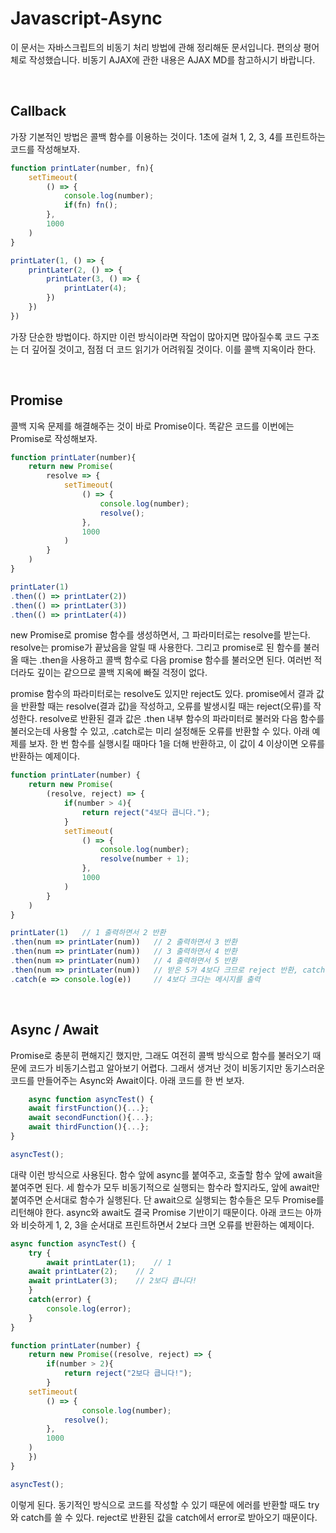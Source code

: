 # Javascript-Async

이 문서는 자바스크립트의 비동기 처리 방법에 관해 정리해둔 문서입니다. 편의상 평어체로 작성했습니다. 비동기 AJAX에 관한 내용은 AJAX MD를 참고하시기 바랍니다.

<br/>

## Callback

가장 기본적인 방법은 콜백 함수를 이용하는 것이다. 1초에 걸쳐 1, 2, 3, 4를 프린트하는 코드를 작성해보자.

```javascript
function printLater(number, fn){
    setTimeout(
        () => {
            console.log(number);
            if(fn) fn();
    	},
        1000
    )
}

printLater(1, () => {
    printLater(2, () => {
        printLater(3, () => {
            printLater(4);
        })
    })
})
```

가장 단순한 방법이다. 하지만 이런 방식이라면 작업이 많아지면 많아질수록 코드 구조는 더 깊어질 것이고, 점점 더 코드 읽기가 어려워질 것이다. 이를 콜백 지옥이라 한다.

<br/>

## Promise

콜백 지옥 문제를 해결해주는 것이 바로 Promise이다. 똑같은 코드를 이번에는 Promise로 작성해보자.

```javascript
function printLater(number){
    return new Promise(
        resolve => {
            setTimeout(
                () => {
                    console.log(number);
                    resolve();
                },
                1000
            )
        }
    )
}

printLater(1)
.then(() => printLater(2))
.then(() => printLater(3))
.then(() => printLater(4))
```

new Promise로 promise 함수를 생성하면서, 그 파라미터로는 resolve를 받는다. resolve는 promise가 끝났음을 알릴 때 사용한다. 그리고 promise로 된 함수를 불러올 때는 .then을 사용하고 콜백 함수로 다음 promise 함수를 불러오면 된다. 여러번 적더라도 깊이는 같으므로 콜백 지옥에 빠질 걱정이 없다.

promise 함수의 파라미터로는 resolve도 있지만 reject도 있다. promise에서 결과 값을 반환할 때는 resolve(결과 값)을 작성하고, 오류를 발생시킬 때는 reject(오류)를 작성한다. resolve로 반환된 결과 값은 .then 내부 함수의 파라미터로 불러와 다음 함수를 불러오는데 사용할 수 있고,  .catch로는 미리 설정해둔 오류를 반환할 수 있다. 아래 예제를 보자. 한 번 함수를 실행시킬 때마다 1을 더해 반환하고, 이 값이 4  이상이면 오류를 반환하는 예제이다.

```javascript
function printLater(number) {
    return new Promise(
        (resolve, reject) => {
            if(number > 4){
                return reject("4보다 큽니다.");
            }
            setTimeout(
                () => {
                    console.log(number);
                    resolve(number + 1);
                },
                1000
            )
        }
    )
}

printLater(1)	// 1 출력하면서 2 반환
.then(num => printLater(num))	// 2 출력하면서 3 반환
.then(num => printLater(num))	// 3 출력하면서 4 반환
.then(num => printLater(num))	// 4 출력하면서 5 반환
.then(num => printLater(num))	// 받은 5가 4보다 크므로 reject 반환, catch로 이동
.catch(e => console.log(e))		// 4보다 크다는 메시지를 출력
```
<br/>

## Async / Await

Promise로 충분히 편해지긴 했지만, 그래도 여전히 콜백 방식으로 함수를 불러오기 때문에 코드가 비동기스럽고 알아보기 어렵다. 그래서 생겨난 것이 비동기지만 동기스러운 코드를 만들어주는 Async와 Await이다.  아래 코드를 한 번 보자.

```javascript
    async function asyncTest() {
    await firstFunction(){...};
    await secondFunction(){...};
    await thirdFunction(){...};
}

asyncTest();
```

대략 이런 방식으로 사용된다. 함수 앞에 async를 붙여주고, 호출할 함수 앞에 await을 붙여주면 된다. 세 함수가 모두 비동기적으로 실행되는 함수라 할지라도, 앞에 await만 붙여주면 순서대로 함수가 실행된다. 단 await으로 실행되는 함수들은 모두 Promise를 리턴해야 한다. async와 await도 결국 Promise 기반이기 때문이다. 아래 코드는 아까와 비슷하게 1, 2, 3을 순서대로 프린트하면서 2보다 크면 오류를 반환하는 예제이다.

```javascript
async function asyncTest() {
    try {
        await printLater(1);	// 1
	await printLater(2);	// 2
	await printLater(3);	// 2보다 큽니다!
    }
    catch(error) {
        console.log(error);
    }
}

function printLater(number) {
    return new Promise((resolve, reject) => {
        if(number > 2){
            return reject("2보다 큽니다!");
        }
	setTimeout(
	    () => {
                console.log(number);
	        resolve();
	    },
	    1000
	)
    })
}

asyncTest();
```

이렇게 된다. 동기적인 방식으로 코드를 작성할 수 있기 때문에 에러를 반환할 때도 try와 catch를 쓸 수 있다. reject로 반환된 값을 catch에서 error로 받아오기 때문이다.
